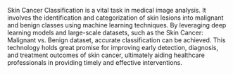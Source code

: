 Skin Cancer Classification is a vital task in medical image analysis. It involves the identification and categorization of skin lesions into malignant and benign classes using machine learning techniques. By leveraging deep learning models and large-scale datasets, such as the Skin Cancer: Malignant vs. Benign dataset, accurate classification can be achieved. This technology holds great promise for improving early detection, diagnosis, and treatment outcomes of skin cancer, ultimately aiding healthcare professionals in providing timely and effective interventions.